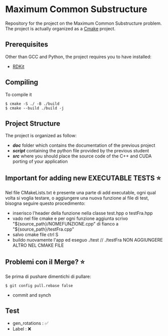 # Maximum Common Substructure
Repository for the project on the Maximum Common Substructure problem.
The project is actually organized as a [Cmake](https://cmake.org/documentation/) project.

## Prerequisites
Other than GCC and Python, the project requires you to have installed:
- [RDKit](https://www.rdkit.org/docs/Install.html)

## Compiling
To compile it
```
$ cmake -S ./ -B ./build
$ cmake --build ./build -j
```


## Project Structure
The project is organized as follow:
- ***doc*** folder which contains the documentation of the previous project
- ***script*** containing the python file provided by the previous student
- ***src*** where you should place the source code of the C++ and CUDA porting of your application

## Important for adding new EXECUTABLE TESTS   ⭐
 Nel file CMakeLists.txt è presente una parte di add executable, ogni qual volta si voglia testare, 
 o aggiungere una nuova funzione al file di test, bisogna seguire questo procedimento:
 - inserisco l'header della funzione nella classe test.hpp o testFra.hpp
 - vado nel file cmake e per ogni funzione aggiunta scrivo "${source_path}/NOMEFUNZIONE.cpp" di fianco a "${source_path}/testFra.cpp"
 - salvo cmake file ctrl S
 - buildo nuovamente l'app ed eseguo ./test // ./testFra
NON AGGIUNGERE ALTRO NEL CMAKE FILE

## Problemi con il Merge?  ⭐
 Se prima di pushare dimentichi di pullare:
```
$ git config pull.rebase false 
```

 - commit and synch

## Test
- gen_rotations : ✅
- Label : ❌


